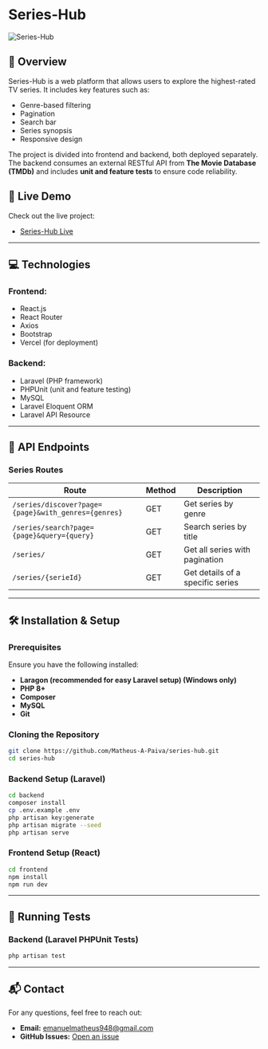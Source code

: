 # Series-Hub
![Series-Hub](serieshub.gif)

## 📌 Overview

Series-Hub is a web platform that allows users to explore the highest-rated TV series. It includes key features such as:

- Genre-based filtering
- Pagination
- Search bar
- Series synopsis
- Responsive design

The project is divided into frontend and backend, both deployed separately. The backend consumes an external RESTful API from **The Movie Database (TMDb)** and includes **unit and feature tests** to ensure code reliability.

## 🚀 Live Demo

Check out the live project:

-  [Series-Hub Live](https://series-hub-lime.vercel.app/)

---

## 💻 Technologies

### **Frontend:**

- React.js
- React Router
- Axios
- Bootstrap
- Vercel (for deployment)

### **Backend:**

- Laravel (PHP framework)
- PHPUnit (unit and feature testing)
- MySQL
- Laravel Eloquent ORM
- Laravel API Resource

---

## 📜 API Endpoints

### **Series Routes**

| Route                                               | Method | Description                      |
| --------------------------------------------------- | ------ | -------------------------------- |
| `/series/discover?page={page}&with_genres={genres}` | GET    | Get series by genre              |
| `/series/search?page={page}&query={query}`          | GET    | Search series by title           |
| `/series/`                                          | GET    | Get all series with pagination   |
| `/series/{serieId}`                                 | GET    | Get details of a specific series |

---

## 🛠️ Installation & Setup

### **Prerequisites**

Ensure you have the following installed:
- **Laragon (recommended for easy Laravel setup) (Windows only)**
- **PHP 8+**
- **Composer**
- **MySQL**
- **Git**

### **Cloning the Repository**

```bash
git clone https://github.com/Matheus-A-Paiva/series-hub.git
cd series-hub
```

### **Backend Setup (Laravel)**

```bash
cd backend
composer install
cp .env.example .env
php artisan key:generate
php artisan migrate --seed
php artisan serve
```

### **Frontend Setup (React)**

```bash
cd frontend
npm install
npm run dev
```

---

## 🧪 Running Tests

### **Backend (Laravel PHPUnit Tests)**

```bash
php artisan test
```
---

## 📬 Contact

For any questions, feel free to reach out:

- **Email:** [emanuelmatheus948@gmail.com](mailto:emanuelmatheus948@gmail.com)
- **GitHub Issues:** [Open an issue](https://github.com/Matheus-A-Paiva/series-hub/issues)

